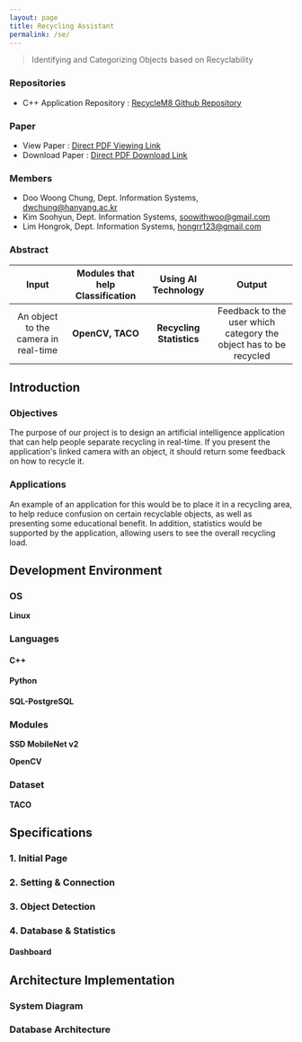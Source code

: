 ```yaml
---
layout: page
title: Recycling Assistant
permalink: /se/
---
```


> Identifying and Categorizing Objects based on Recyclability

### Repositories

- C++ Application Repository : [RecycleM8 Github Repository](https://github.com/2021hy-team6/recyclem8) 

### Paper

- View Paper : [Direct PDF Viewing Link](https://github.com/2021hy-team6/se-paper/blob/main/recycling-assistant-paper-WIP.pdf)
- Download Paper : [Direct PDF Download Link](https://raw.githubusercontent.com/2021hy-team6/se-paper/main/recycling-assistant-paper-WIP.pdf)

### Members

* Doo Woong Chung, Dept. Information Systems, dwchung@hanyang.ac.kr
* Kim Soohyun, Dept. Information Systems, soowithwoo@gmail.com
* Lim Hongrok, Dept. Information Systems, hongrr123@gmail.com

### Abstract

|Input|Modules that help Classification|Using AI Technology|Output|
|:-------------------:|:-------------------:|:----------------:|:--------------------:|
|An object to the camera in real-time|**OpenCV, TACO**|**Recycling Statistics**|Feedback to the user which category the object has to be recycled|


## Introduction

### Objectives

The purpose of our project is to design an artificial intelligence application that can help people separate recycling in real-time. If you present the application's linked camera with an object, it should return some feedback on how to recycle it.

### Applications

An example of an application for this would be to place it in a recycling area, to help reduce confusion on certain recyclable objects, as well as presenting some educational benefit. In addition, statistics would be supported by the application, allowing users to see the overall recycling load.


## Development Environment

### OS

**Linux**

### Languages

#### C++

#### Python

#### SQL-PostgreSQL

### Modules

**SSD MobileNet v2**

**OpenCV**

### Dataset

**TACO**


## Specifications

### 1. Initial Page

### 2. Setting & Connection

### 3. Object Detection

### 4. Database & Statistics

#### Dashboard


## Architecture Implementation

### System Diagram

### Database Architecture